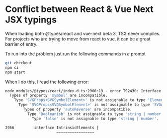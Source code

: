 # Conflict between React & Vue Next JSX typings

When loading both @types/react and vue-next beta 3, TSX never compiles. For projects who are trying to move from react to vue, it can be a great barrier of entry.

To run into the problem just run the following commands in a prompt

```sh
git checkout
npm ci
npm start
```

When I do this, I read the following error:

```sh
node_modules/@types/react/index.d.ts:2966:19 - error TS2430: Interface 'IntrinsicElements' incorrectly extends interface 'NativeElements'.
  Types of property 'symbol' are incompatible.
    Type 'SVGProps<SVGSymbolElement>' is not assignable to type 'ElementAttrs<SVGAttributes>'.
      Type 'SVGProps<SVGSymbolElement>' is not assignable to type 'SVGAttributes'.
        Types of property 'autoReverse' are incompatible.
          Type 'Booleanish' is not assignable to type 'string | number'.
            Type 'false' is not assignable to type 'string | number'.

2966         interface IntrinsicElements {
                       ~~~~~~~~~~~~~~~~~
```